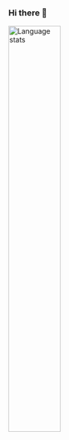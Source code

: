 ### Hi there 👋

<img src="https://github-readme-stats.vercel.app/api/top-langs/?username=Gu1llaum-3&theme=transparent&show_icons=true&hide_border=true&layout=compact" width="45.53%" alt="Language stats" />
<!--

<img src="https://github-readme-stats.vercel.app/api?username=Gu1llaum-3&include_all_commits=true&count_private=true&show_icons=true&disable_animations=true&hide_border=true&theme=transparent" width="54.47%" alt="Github stats" />

**Gu1llaum-3/Gu1llaum-3** is a ✨ _special_ ✨ repository because its `README.md` (this file) appears on your GitHub profile.

Here are some ideas to get you started:

- 🔭 I’m currently working on ...
- 🌱 I’m currently learning ...
- 👯 I’m looking to collaborate on ...
- 🤔 I’m looking for help with ...
- 💬 Ask me about ...
- 📫 How to reach me: ...
- 😄 Pronouns: ...
- ⚡ Fun fact: ...
-->
